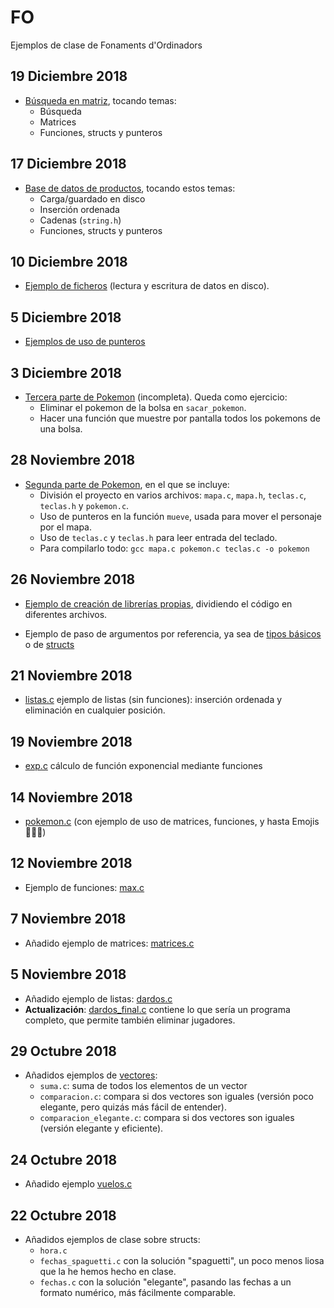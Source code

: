 # FO
Ejemplos de clase de Fonaments d'Ordinadors

## 19 Diciembre 2018

* [Búsqueda en matriz](./2018-12-19_buscar_matriz), tocando temas:
    - Búsqueda
    - Matrices
    - Funciones, structs y punteros

## 17 Diciembre 2018

* [Base de datos de productos](./2018-12-17_productos), tocando estos temas:
    - Carga/guardado en disco
    - Inserción ordenada
    - Cadenas (`string.h`)
    - Funciones, structs y punteros

## 10 Diciembre 2018

* [Ejemplo de ficheros](./2018-12-10_ficheros) (lectura y escritura de datos en disco).

## 5 Diciembre 2018

* [Ejemplos de uso de punteros](./2018-12-05_punteros_ejemplos)

## 3 Diciembre 2018

* [Tercera parte de Pokemon](./2018-12-03_pokemon_3) (incompleta). Queda como ejercicio:
    - Eliminar el pokemon de la bolsa en `sacar_pokemon`.
    - Hacer una función que muestre por pantalla todos los pokemons de una bolsa.

## 28 Noviembre 2018

* [Segunda parte de Pokemon](./2018-11-28_pokemon_2), en el que se incluye:
    - División el proyecto en varios archivos: `mapa.c`, `mapa.h`, `teclas.c`, `teclas.h` y `pokemon.c`.
    - Uso de punteros en la función `mueve`, usada para mover el personaje por el mapa.
    - Uso de `teclas.c` y `teclas.h` para leer entrada del teclado.
    - Para compilarlo todo: `gcc mapa.c pokemon.c teclas.c -o pokemon`

## 26 Noviembre 2018

* [Ejemplo de creación de librerías propias](./2018-11-26_ejemplo_librerias), dividiendo el código en diferentes archivos.

* Ejemplo de paso de argumentos por referencia, ya sea de [tipos básicos](./2018-11-26_punteros/intercambia.c) o de [structs](./2018-11-26_punteros/ejemplo.c)

## 21 Noviembre 2018

* [listas.c](./2018-11-21_lista_notas/listas.c) ejemplo de listas (sin funciones): inserción ordenada y eliminación en cualquier posición.

## 19 Noviembre 2018

* [exp.c](./2018-11-19_exponencial/exp.c) cálculo de función exponencial mediante funciones

## 14 Noviembre 2018

* [pokemon.c](./2018-11-14_pokemon/pokemon.c) (con ejemplo de uso de matrices, funciones, y hasta Emojis 🤯🤯🤯)

## 12 Noviembre 2018
* Ejemplo de funciones: [max.c](./2018-11-12_funciones/max.c)

## 7 Noviembre 2018

* Añadido ejemplo de matrices: [matrices.c](./2018-11-07_matrices/matrices.c)

## 5 Noviembre 2018
* Añadido ejemplo de listas: [dardos.c](./2018-11-05_listas_dardos/dardos.c)
* **Actualización**: [dardos_final.c](./2018-11-05_listas_dardos/dardos_final.c)
  contiene lo que sería un programa completo, que permite también eliminar jugadores.

## 29 Octubre 2018
* Añadidos ejemplos de [vectores](./2018-10-29_vectores):
    - `suma.c`: suma de todos los elementos de un vector
    - `comparacion.c`: compara si dos vectores son iguales (versión poco elegante, pero quizás
    más fácil de entender).
    - `comparacion_elegante.c`: compara si dos vectores son iguales (versión elegante y eficiente).

## 24 Octubre 2018
* Añadido ejemplo [vuelos.c](2018-10-24_vuelos/vuelos.c)

## 22 Octubre 2018

* Añadidos ejemplos de clase sobre structs:
    - `hora.c`
    - `fechas_spaguetti.c` con la solución "spaguetti", un poco menos liosa que la he hemos hecho en clase.
    - `fechas.c` con la solución "elegante", pasando las fechas a un formato numérico, más fácilmente comparable.
